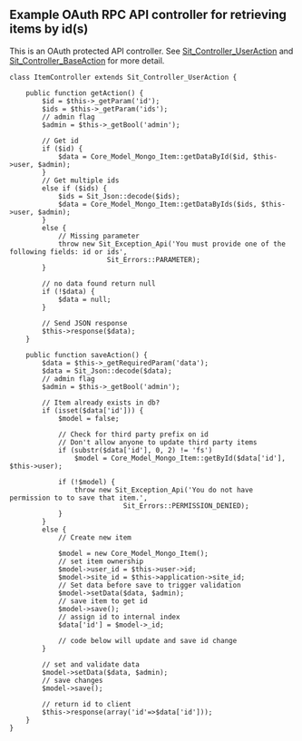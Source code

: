 Example OAuth RPC API controller for retrieving items by id(s)
--------------------------------------------------------------

This is an OAuth protected API controller. See [Sit_Controller_UserAction](https://github.com/JamesHight/php-code-examples/blob/master/Zend%20OAuth/Sit/Controller/UserAction.php) and [Sit_Controller_BaseAction](https://github.com/JamesHight/php-code-examples/blob/master/Zend%20OAuth/Sit/Controller/BaseAction.php) for more detail.

	class ItemController extends Sit_Controller_UserAction {

		public function getAction() {
			$id = $this->_getParam('id');
			$ids = $this->_getParam('ids');
			// admin flag
			$admin = $this->_getBool('admin');
			
			// Get id
			if ($id) {
				$data = Core_Model_Mongo_Item::getDataById($id, $this->user, $admin);
			}
			// Get multiple ids
			else if ($ids) {
				$ids = Sit_Json::decode($ids);
				$data = Core_Model_Mongo_Item::getDataByIds($ids, $this->user, $admin);
			}
			else {
				// Missing parameter
				throw new Sit_Exception_Api('You must provide one of the following fields: id or ids', 
							Sit_Errors::PARAMETER);
			}

			// no data found return null
			if (!$data) {
				$data = null;
			}

			// Send JSON response
			$this->response($data);
		}
		
		public function saveAction() {
			$data = $this->_getRequiredParam('data');
			$data = Sit_Json::decode($data);
			// admin flag
			$admin = $this->_getBool('admin');
					
			// Item already exists in db?
			if (isset($data['id'])) {
				$model = false;

				// Check for third party prefix on id
				// Don't allow anyone to update third party items
				if (substr($data['id'], 0, 2) != 'fs')
					$model = Core_Model_Mongo_Item::getById($data['id'], $this->user);

				if (!$model) {
					throw new Sit_Exception_Api('You do not have permission to to save that item.', 
								Sit_Errors::PERMISSION_DENIED);
				}
			}
			else {
				// Create new item

				$model = new Core_Model_Mongo_Item();
				// set item ownership
				$model->user_id = $this->user->id;
				$model->site_id = $this->application->site_id;
				// Set data before save to trigger validation
				$model->setData($data, $admin);
				// save item to get id
				$model->save();
				// assign id to internal index
				$data['id'] = $model->_id;

				// code below will update and save id change
			}
			
			// set and validate data
			$model->setData($data, $admin);
			// save changes
			$model->save();
			
			// return id to client
			$this->response(array('id'=>$data['id']));
		}
	}

